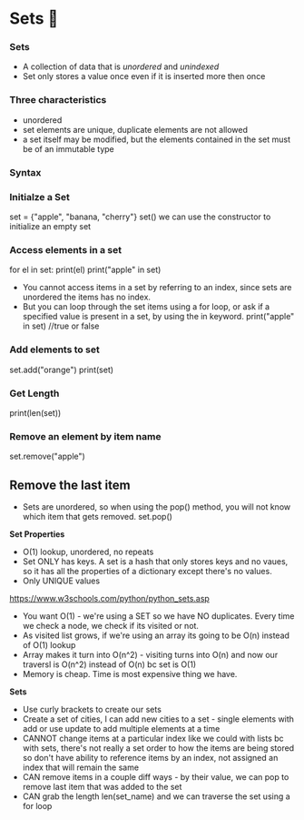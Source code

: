 # Sets 🥢

### Sets
- A collection of data that is _unordered_ and _unindexed_
- Set only stores a value once even if it is inserted more then once

### Three characteristics
- unordered
- set elements are unique, duplicate elements are not allowed
- a set itself may be modified, but the elements contained in the set must be of an immutable type 


### Syntax

### Initialze a Set
set = {"apple", "banana, "cherry"}
set() we can use the constructor to initialize an empty set

### Access elements in a set
for el in set:
    print(el)
print("apple" in set)

- You cannot access items in a set by referring to an index, since sets are unordered the items has no index.
- But you can loop through the set items using a for loop, or ask if a specified value is present in a set, by using the in keyword.
print("apple" in set) //true or false 

### Add elements to set
set.add("orange")
print(set)

### Get Length
print(len(set))

### Remove an element by item name
set.remove("apple")

## Remove the last item
- Sets are unordered, so when using the pop() method, you will not know which item that gets removed.
set.pop()


**Set Properties**

- O(1) lookup, unordered, no repeats
- Set ONLY has keys. A set is a hash that only stores keys and no vaues, so it has all the properties of a dictionary except there's no values.
- Only UNIQUE values


https://www.w3schools.com/python/python_sets.asp



- You want O(1) - we're using a SET so we have NO duplicates. Every time we check a node, we check if its visited or not.
- As visited list grows, if we're using an array its going to be O(n) instead of O(1) lookup
- Array makes it turn into O(n^2) - visiting turns into O(n) and now our traversl is O(n^2) instead of O(n) bc set is O(1)
- Memory is cheap. Time is most expensive thing we have.



**Sets**

- Use curly brackets to create our sets
- Create a set of cities, I can add new cities to a set - single elements with add or use update to add multiple elements at a time
- CANNOT change items at a particular index like we could with lists bc with sets, there's not really a set order to how the items are being stored so don't have ability to reference items by an index, not assigned an index that will remain the same
- CAN remove items in a couple diff ways - by their value, we can pop to remove last item that was added to the set
- CAN grab the length len(set_name) and we can traverse the set using a for loop